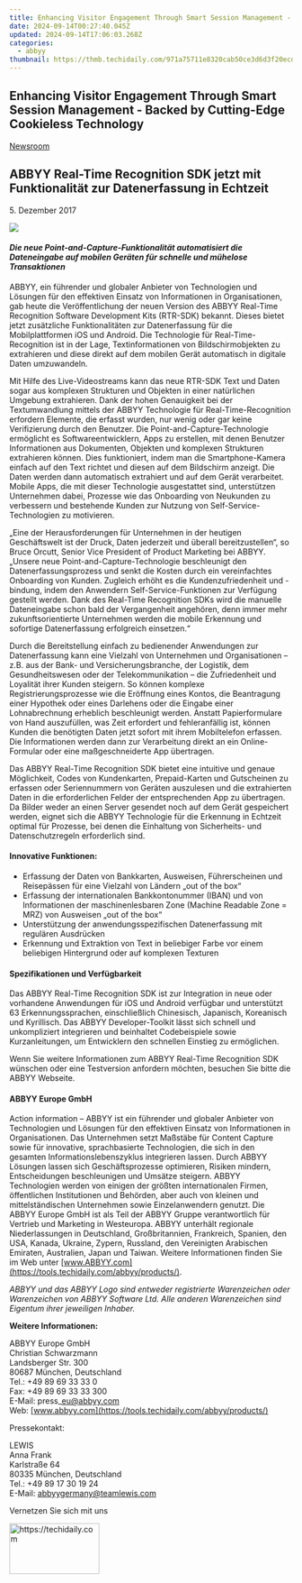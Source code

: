 ```yaml
---
title: Enhancing Visitor Engagement Through Smart Session Management - Backed by Cutting-Edge Cookieless Technology
date: 2024-09-14T00:27:40.045Z
updated: 2024-09-14T17:06:03.268Z
categories:
  - abbyy
thumbnail: https://thmb.techidaily.com/971a75711e8320cab50ce3d6d3f20ecd50a3ca9874f23293eacb87d6417f00bb.jpg
---
```


## Enhancing Visitor Engagement Through Smart Session Management - Backed by Cutting-Edge Cookieless Technology

[Newsroom](https://tools.techidaily.com/abbyy/products/)

## ABBYY Real-Time Recognition SDK jetzt mit Funktionalität zur Datenerfassung in Echtzeit

5\. Dezember 2017

![](https://content.abbyy.com/-/media/project/abbyy/abbyy/branchtemplates/shutterstock_1272462163_1296-x-729.jpg?h=729&iar=0&w=1296)

#### _Die neue Point-and-Capture-Funktionalität automatisiert die Dateneingabe auf mobilen Geräten für schnelle und mühelose Transaktionen_

ABBYY, ein führender und globaler Anbieter von Technologien und Lösungen für den effektiven Einsatz von Informationen in Organisationen, gab heute die Veröffentlichung der neuen Version des ABBYY Real-Time Recognition Software Development Kits (RTR-SDK) bekannt. Dieses bietet jetzt zusätzliche Funktionalitäten zur Datenerfassung für die Mobilplattformen iOS und Android. Die Technologie für Real-Time-Recognition ist in der Lage, Textinformationen von Bildschirmobjekten zu extrahieren und diese direkt auf dem mobilen Gerät automatisch in digitale Daten umzuwandeln.

Mit Hilfe des Live-Videostreams kann das neue RTR-SDK Text und Daten sogar aus komplexen Strukturen und Objekten in einer natürlichen Umgebung extrahieren. Dank der hohen Genauigkeit bei der Textumwandlung mittels der ABBYY Technologie für Real-Time-Recognition erfordern Elemente, die erfasst wurden, nur wenig oder gar keine Verifizierung durch den Benutzer. Die Point-and-Capture-Technologie ermöglicht es Softwareentwicklern, Apps zu erstellen, mit denen Benutzer Informationen aus Dokumenten, Objekten und komplexen Strukturen extrahieren können. Dies funktioniert, indem man die Smartphone-Kamera einfach auf den Text richtet und diesen auf dem Bildschirm anzeigt. Die Daten werden dann automatisch extrahiert und auf dem Gerät verarbeitet. Mobile Apps, die mit dieser Technologie ausgestattet sind, unterstützen Unternehmen dabei, Prozesse wie das Onboarding von Neukunden zu verbessern und bestehende Kunden zur Nutzung von Self-Service-Technologien zu motivieren.

„Eine der Herausforderungen für Unternehmen in der heutigen Geschäftswelt ist der Druck, Daten jederzeit und überall bereitzustellen“, so Bruce Orcutt, Senior Vice President of Product Marketing bei ABBYY. „Unsere neue Point-and-Capture-Technologie beschleunigt den Datenerfassungsprozess und senkt die Kosten durch ein vereinfachtes Onboarding von Kunden. Zugleich erhöht es die Kundenzufriedenheit und -bindung, indem den Anwendern Self-Service-Funktionen zur Verfügung gestellt werden. Dank des Real-Time Recognition SDKs wird die manuelle Dateneingabe schon bald der Vergangenheit angehören, denn immer mehr zukunftsorientierte Unternehmen werden die mobile Erkennung und sofortige Datenerfassung erfolgreich einsetzen.“

Durch die Bereitstellung einfach zu bedienender Anwendungen zur Datenerfassung kann eine Vielzahl von Unternehmen und Organisationen – z.B. aus der Bank- und Versicherungsbranche, der Logistik, dem Gesundheitswesen oder der Telekommunikation – die Zufriedenheit und Loyalität ihrer Kunden steigern. So können komplexe Registrierungsprozesse wie die Eröffnung eines Kontos, die Beantragung einer Hypothek oder eines Darlehens oder die Eingabe einer Lohnabrechnung erheblich beschleunigt werden. Anstatt Papierformulare von Hand auszufüllen, was Zeit erfordert und fehleranfällig ist, können Kunden die benötigten Daten jetzt sofort mit ihrem Mobiltelefon erfassen. Die Informationen werden dann zur Verarbeitung direkt an ein Online-Formular oder eine maßgeschneiderte App übertragen.

Das ABBYY Real-Time Recognition SDK bietet eine intuitive und genaue Möglichkeit, Codes von Kundenkarten, Prepaid-Karten und Gutscheinen zu erfassen oder Seriennummern von Geräten auszulesen und die extrahierten Daten in die erforderlichen Felder der entsprechenden App zu übertragen. Da Bilder weder an einen Server gesendet noch auf dem Gerät gespeichert werden, eignet sich die ABBYY Technologie für die Erkennung in Echtzeit optimal für Prozesse, bei denen die Einhaltung von Sicherheits- und Datenschutzregeln erforderlich sind.

#### Innovative Funktionen:

* Erfassung der Daten von Bankkarten, Ausweisen, Führerscheinen und Reisepässen für eine Vielzahl von Ländern „out of the box“
* Erfassung der internationalen Bankkontonummer (IBAN) und von Informationen der maschinenlesbaren Zone (Machine Readable Zone = MRZ) von Ausweisen „out of the box“
* Unterstützung der anwendungsspezifischen Datenerfassung mit regulären Ausdrücken
* Erkennung und Extraktion von Text in beliebiger Farbe vor einem beliebigen Hintergrund oder auf komplexen Texturen

#### Spezifikationen und Verfügbarkeit

Das ABBYY Real-Time Recognition SDK ist zur Integration in neue oder vorhandene Anwendungen für iOS und Android verfügbar und unterstützt 63 Erkennungssprachen, einschließlich Chinesisch, Japanisch, Koreanisch und Kyrillisch. Das ABBYY Developer-Toolkit lässt sich schnell und unkompliziert integrieren und beinhaltet Codebeispiele sowie Kurzanleitungen, um Entwicklern den schnellen Einstieg zu ermöglichen.

Wenn Sie weitere Informationen zum ABBYY Real-Time Recognition SDK wünschen oder eine Testversion anfordern möchten, besuchen Sie bitte die ABBYY Webseite.

#### ABBYY Europe GmbH

Action information – ABBYY ist ein führender und globaler Anbieter von Technologien und Lösungen für den effektiven Einsatz von Informationen in Organisationen. Das Unternehmen setzt Maßstäbe für Content Capture sowie für innovative, sprachbasierte Technologien, die sich in den gesamten Informationslebenszyklus integrieren lassen. Durch ABBYY Lösungen lassen sich Geschäftsprozesse optimieren, Risiken mindern, Entscheidungen beschleunigen und Umsätze steigern. ABBYY Technologien werden von einigen der größten internationalen Firmen, öffentlichen Institutionen und Behörden, aber auch von kleinen und mittelständischen Unternehmen sowie Einzelanwendern genutzt. Die ABBYY Europe GmbH ist als Teil der ABBYY Gruppe verantwortlich für Vertrieb und Marketing in Westeuropa. ABBYY unterhält regionale Niederlassungen in Deutschland, Großbritannien, Frankreich, Spanien, den USA, Kanada, Ukraine, Zypern, Russland, den Vereinigten Arabischen Emiraten, Australien, Japan und Taiwan. Weitere Informationen finden Sie im Web unter [www.ABBYY.com](https://tools.techidaily.com/abbyy/products/).

_ABBYY und das ABBYY Logo sind entweder registrierte Warenzeichen oder Warenzeichen von ABBYY Software Ltd. Alle anderen Warenzeichen sind Eigentum ihrer jeweiligen Inhaber._ 

**Weitere Informationen:**

ABBYY Europe GmbH  
Christian Schwarzmann  
Landsberger Str. 300   
80687 München, Deutschland   
Tel.: +49 89 69 33 33 0  
Fax: +49 89 69 33 33 300  
E-Mail: press\_eu@abbyy.com  
Web: [www.abbyy.com](https://tools.techidaily.com/abbyy/products/)

Pressekontakt:

LEWIS  
Anna Frank  
Karlstraße 64  
80335 München, Deutschland  
Tel.: +49 89 17 30 19 24  
E-Mail: [abbyygermany@teamlewis.com](https://tools.techidaily.com/abbyy/products/)

  
Vernetzen Sie sich mit uns

<ins class="adsbygoogle"
     style="display:block"
     data-ad-format="autorelaxed"
     data-ad-client="ca-pub-7571918770474297"
     data-ad-slot="1223367746"></ins>

<ins class="adsbygoogle"
     style="display:block"
     data-ad-client="ca-pub-7571918770474297"
     data-ad-slot="8358498916"
     data-ad-format="auto"
     data-full-width-responsive="true"></ins>



<!-- affiliate ads begin -->
<a href="https://aligracehair.sjv.io/c/5597632/2115942/19272" target="_top" id="2115942">
  <img src="//a.impactradius-go.com/display-ad/19272-2115942" border="0" alt="https://techidaily.com" width="160" height="90"/>
</a>
<img height="0" width="0" src="https://aligracehair.sjv.io/i/5597632/2115942/19272" style="position:absolute;visibility:hidden;" border="0" />
<!-- affiliate ads end -->

